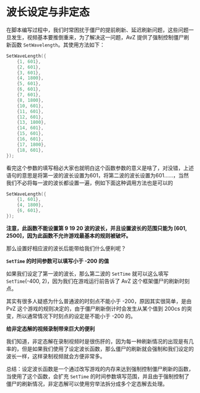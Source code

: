 <!--
 * @Coding: utf-8
 * @Author: vector-wlc
 * @Date: 2021-09-25 19:05:19
 * @Description: 
-->

# 波长设定与非定态

在脚本编写过程中，我们时常困扰于僵尸的提前刷新、延迟刷新问题，这些问题一旦发生，视频基本要推倒重来，为了解决这一问题，AvZ 提供了强制控制僵尸刷新函数 `SetWavelength`。其使用方法如下：
```C++
SetWaveLength({
    {1, 601},
    {2, 601},
    {3, 601},
    {4, 1800},
    {5, 601},
    {6, 601},
    {7, 601},
    {8, 1800},
    {10, 601},
    {11, 601},
    {12, 601},
    {13, 1800},
    {14, 601},
    {15, 601},
    {16, 601},
    {17, 1800},
    {18, 601},
});
```

看完这个参数的填写相必大家也就明白这个函数参数的意义是啥了，对没错，上述语句的意思是将第一波的波长设置为601，将第二波的波长设置为601……，当然我们不必将每一波的波长都设置一遍，例如下面这种调用方法也是可以的
```C++
SetWaveLength({
    {1, 601},
    {4, 1800},
    {6, 601},
});
```

**注意，此函数不能设置第 9 19 20 波的波长，并且设置波长的范围只能为 [601, 2500]，因为此函数不允许游戏最基本的规则被破坏。**

那么设置好相应波的波长后能带给我们什么便利呢？

**`SetTime` 的时间参数可以填写小于 -200 的值**

如果我们设定了第一波的波长，那么第二波的 `SetTime` 就可以这么填写 `SetTime`(-400, 2)，因为我们在游戏运行前告诉了 AvZ 这个框架僵尸的刷新时刻点。

其实有很多人疑惑为什么普通波的时刻点不能小于 -200，原因其实很简单，是由 PvZ 这个游戏的规则决定的，由于僵尸刷新倒计时会发生从某个值到 200cs 的突变，所以通常情况下时刻点的设定是不能小于 -200 的。

**给非定态解的视频录制带来巨大的便利**

我们知道，非定态解在录制视频时是很伤肝的，因为每一种刷新情况的出现是有几率的，但是如果我们使用了设定波长函数，那么僵尸的刷新就会强制和我们设定的波长一样，这样录制视频就会方便非常多。

总结：设定波长函数是一个通过改写游戏的内存来达到强制控制僵尸刷新的函数，当使用了这个函数，会扩充 `SetTime` 的时间参数填写范围，并且由于强制控制了僵尸的刷新情况，非定态解可以使用穷举法拆分成多个定态解去处理。